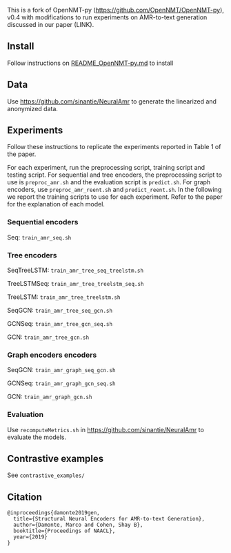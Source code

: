 This is a fork of OpenNMT-py (https://github.com/OpenNMT/OpenNMT-py), v0.4 with modifications to run experiments on AMR-to-text generation discussed in our paper (LINK).

## Install

Follow instructions on [README_OpenNMT-py.md](README_OpenNMT-py.md) to install

## Data

Use https://github.com/sinantie/NeuralAmr to generate the linearized and anonymized data.

## Experiments

Follow these instructions to replicate the experiments reported in Table 1 of the paper.

For each experiment, run the preprocessing script, training script and testing script. For sequential and tree encoders, the preprocessing script to use is ```preproc_amr.sh``` and the evaluation script is ```predict.sh```. For graph encoders, use ```preproc_amr_reent.sh``` and ```predict_reent.sh```. In the following we report the training scripts to use for each experiment. Refer to the paper for the explanation of each model.

### Sequential encoders

Seq: ```train_amr_seq.sh```

### Tree encoders

SeqTreeLSTM: ```train_amr_tree_seq_treelstm.sh```

TreeLSTMSeq: ```train_amr_tree_treelstm_seq.sh```

TreeLSTM: ```train_amr_tree_treelstm.sh```

SeqGCN: ```train_amr_tree_seq_gcn.sh```

GCNSeq: ```train_amr_tree_gcn_seq.sh```

GCN: ```train_amr_tree_gcn.sh```

### Graph encoders encoders

SeqGCN: ```train_amr_graph_seq_gcn.sh```

GCNSeq: ```train_amr_graph_gcn_seq.sh```

GCN: ```train_amr_graph_gcn.sh```

### Evaluation

Use ```recomputeMetrics.sh``` in https://github.com/sinantie/NeuralAmr to evaluate the models.

## Contrastive examples

See ```contrastive_examples/```

## Citation

```
@inproceedings{damonte2019gen,
  title={Structural Neural Encoders for AMR-to-text Generation},
  author={Damonte, Marco and Cohen, Shay B},
  booktitle={Proceedings of NAACL},
  year={2019}
}
```
